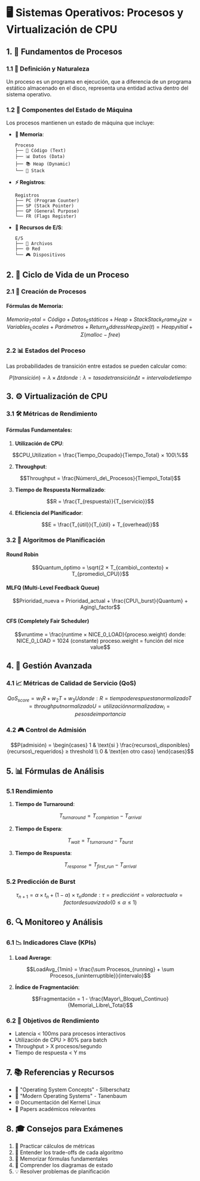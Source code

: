 # 🖥️ Sistemas Operativos: Procesos y Virtualización de CPU

## 1. 🎯 Fundamentos de Procesos

### 1.1 📝 Definición y Naturaleza
Un proceso es un programa en ejecución, que a diferencia de un programa estático almacenado en el disco, representa una entidad activa dentro del sistema operativo.

### 1.2 🧩 Componentes del Estado de Máquina
Los procesos mantienen un estado de máquina que incluye:

- **💾 Memoria**:
  ```
  Proceso
  ├── 📜 Código (Text)
  ├── 📊 Datos (Data)
  ├── 📚 Heap (Dynamic)
  └── 🔄 Stack
  ```

- **⚡ Registros**:
  ```
  Registros
  ├── PC (Program Counter)
  ├── SP (Stack Pointer)
  ├── GP (General Purpose)
  └── FR (Flags Register)
  ```

- **🔌 Recursos de E/S**:
  ```
  E/S
  ├── 📁 Archivos
  ├── 🌐 Red
  └── 🎮 Dispositivos
  ```

## 2. 🔄 Ciclo de Vida de un Proceso

### 2.1 🚀 Creación de Procesos

#### Fórmulas de Memoria:
```math
Memoria_Total = Código + Datos_Estáticos + Heap + Stack

Stack_Frame_Size = Variables_Locales + Parámetros + Return_Address

Heap_Size(t) = Heap_Initial + Σ(malloc - free)
```

### 2.2 📊 Estados del Proceso

Las probabilidades de transición entre estados se pueden calcular como:

```math
P(transición) = λ × Δt

donde:
λ = tasa de transición
Δt = intervalo de tiempo
```

## 3. ⚙️ Virtualización de CPU

### 3.1 🛠️ Métricas de Rendimiento

#### Fórmulas Fundamentales:

1. **Utilización de CPU**:
```math
CPU_Utilization = \frac{Tiempo_Ocupado}{Tiempo_Total} × 100\%
```

2. **Throughput**:
```math
Throughput = \frac{Número\_de\_Procesos}{Tiempo\_Total}
```

3. **Tiempo de Respuesta Normalizado**:
```math
R = \frac{T_{respuesta}}{T_{servicio}}
```

4. **Eficiencia del Planificador**:
```math
E = \frac{T_{útil}}{T_{útil} + T_{overhead}}
```

### 3.2 🎯 Algoritmos de Planificación

#### Round Robin
```math
Quantum_óptimo = \sqrt{2 × T_{cambio\_contexto} × T_{promedio\_CPU}}
```

#### MLFQ (Multi-Level Feedback Queue)
```math
Prioridad_nueva = Prioridad_actual + \frac{CPU\_burst}{Quantum} + Aging\_factor
```

#### CFS (Completely Fair Scheduler)
```math
vruntime = \frac{runtime × NICE_0_LOAD}{proceso.weight}

donde:
NICE_0_LOAD = 1024 (constante)
proceso.weight = función del nice value
```

## 4. 🔧 Gestión Avanzada

### 4.1 📈 Métricas de Calidad de Servicio (QoS)

```math
QoS_{score} = w_1R + w_2T + w_3U

donde:
R = tiempo de respuesta normalizado
T = throughput normalizado
U = utilización normalizada
w_i = pesos de importancia
```

### 4.2 🎮 Control de Admisión
```math
P(admisión) = \begin{cases} 
1 & \text{si } \frac{recursos\_disponibles}{recursos\_requeridos} ≥ threshold \\
0 & \text{en otro caso}
\end{cases}
```

## 5. 📊 Fórmulas de Análisis

### 5.1 Rendimiento
1. **Tiempo de Turnaround**:
```math
T_{turnaround} = T_{completion} - T_{arrival}
```

2. **Tiempo de Espera**:
```math
T_{wait} = T_{turnaround} - T_{burst}
```

3. **Tiempo de Respuesta**:
```math
T_{response} = T_{first\_run} - T_{arrival}
```

### 5.2 Predicción de Burst
```math
\tau_{n+1} = \alpha \times t_n + (1-\alpha) \times \tau_n

donde:
\tau = predicción
t = valor actual
\alpha = factor de suavizado (0 ≤ \alpha ≤ 1)
```

## 6. 🔍 Monitoreo y Análisis

### 6.1 📉 Indicadores Clave (KPIs)

1. **Load Average**:
```math
LoadAvg_{1min} = \frac{\sum Procesos_{running} + \sum Procesos_{uninterruptible}}{intervalo}
```

2. **Índice de Fragmentación**:
```math
Fragmentación = 1 - \frac{Mayor\_Bloque\_Continuo}{Memoria\_Libre\_Total}
```

### 6.2 🎯 Objetivos de Rendimiento

- Latencia < 100ms para procesos interactivos
- Utilización de CPU > 80% para batch
- Throughput > X procesos/segundo
- Tiempo de respuesta < Y ms

## 7. 📚 Referencias y Recursos

- 📖 "Operating System Concepts" - Silberschatz
- 🔬 "Modern Operating Systems" - Tanenbaum
- 🌐 Documentación del Kernel Linux
- 📑 Papers académicos relevantes

## 8. 🎓 Consejos para Exámenes

1. 📝 Practicar cálculos de métricas
2. 🎯 Entender los trade-offs de cada algoritmo
3. 🧮 Memorizar fórmulas fundamentales
4. 🔄 Comprender los diagramas de estado
5. 💡 Resolver problemas de planificación
